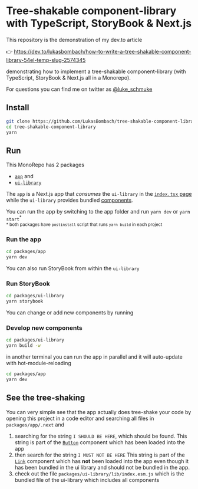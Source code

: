 # Tree-shakable component-library with TypeScript, StoryBook & Next.js

This repository is the demonstration of my dev.to article

👉 https://dev.to/lukasbombach/how-to-write-a-tree-shakable-component-library-54el-temp-slug-2574345

demonstrating how to implement a tree-shakable component-library (with TypeScript, StoryBook & Next.js
all in a Monorepo).

For questions you can find me on twitter as [@luke_schmuke](https://twitter.com/luke_schmuke/)

## Install

```bash
git clone https://github.com/LukasBombach/tree-shakable-component-library
cd tree-shakable-component-library
yarn
```

## Run

This MonoRepo has 2 packages

- [`app`](./packages/app) and
- [`ui-library`](./packages/ui-library)

The `app` is a Next.js app that _consumes_ the `ui-library` in the [`index.tsx` page](./packages/app/pages/index.tsx) while the `ui-library` provides bundled [components](./packages/ui-library/components).

You can run the app by switching to the app folder and run `yarn dev` or `yarn start`<sup>\*</sup><br />
<sub>\* both packages have `postinstall` script that runs `yarn build` in each project</sub>

### Run the app

```bash
cd packages/app
yarn dev
```

You can also run StoryBook from within the `ui-library`

### Run StoryBook

```bash
cd packages/ui-library
yarn storybook
```

You can change or add new components by running

### Develop new components

```bash
cd packages/ui-library
yarn build -w
```

in another terminal you can run the app in parallel and it will auto-update with hot-module-reloading

```bash
cd packages/app
yarn dev
```

## See the tree-shaking

You can very simple see that the app actually does tree-shake your code by opening this project in a code
editor and searching all files in `packages/app/.next` and

1. searching for the string `I SHOULD BE HERE`, which should be found.
   This string is part of the [`Button`](./packages/ui-library/components/Button/Button.tsx) component
   which has been loaded into the app
2. then search for the string `I MUST NOT BE HERE`
   This string is part of the [`Link`](./packages/ui-library/components/Link/Link.tsx) component which has
   **not** been loaded into the app even though it has been bundled in the ui library and should not be
   bundled in the app.
3. check out the file `packages/ui-library/lib/index.esm.js` which is the bundled file of the ui-library which
   includes all components
